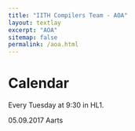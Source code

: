 ```yaml
---
title: "IITH Compilers Team - AOA"
layout: textlay
excerpt: "AOA"
sitemap: false
permalink: /aoa.html
---
```


# Calendar

Every Tuesday at 9:30 in HL1.

05.09.2017 Aarts

